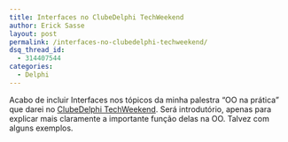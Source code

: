 ```yaml
---
title: Interfaces no ClubeDelphi TechWeekend
author: Erick Sasse
layout: post
permalink: /interfaces-no-clubedelphi-techweekend/
dsq_thread_id:
  - 314407544
categories:
  - Delphi
---
```

Acabo de incluir Interfaces nos t&oacute;picos da minha palestra &#8220;OO na pr&aacute;tica&#8221; que darei no [ClubeDelphi TechWeekend][1]. Ser&aacute; introdut&oacute;rio, apenas para explicar mais claramente a importante fun&ccedil;&atilde;o delas na OO. Talvez com alguns exemplos.

 [1]: http://www.devmedia.com.br/tw/